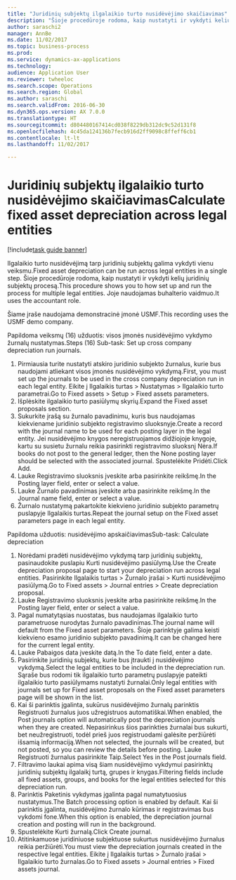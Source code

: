 ```yaml
--- 
title: "Juridinių subjektų ilgalaikio turto nusidėvėjimo skaičiavimas"
description: "Šioje procedūroje rodoma, kaip nustatyti ir vykdyti kelių juridinių subjektų nusidėvėjimo procesą."
author: saraschi2
manager: AnnBe
ms.date: 11/02/2017
ms.topic: business-process
ms.prod: 
ms.service: dynamics-ax-applications
ms.technology: 
audience: Application User
ms.reviewer: twheeloc
ms.search.scope: Operations
ms.search.region: Global
ms.author: saraschi
ms.search.validFrom: 2016-06-30
ms.dyn365.ops.version: AX 7.0.0
ms.translationtype: HT
ms.sourcegitcommit: d804480167414cd038f8229db312dc9c52d131f8
ms.openlocfilehash: 4c45da124136b7fecb916d2ff9098c8ffeff6cb1
ms.contentlocale: lt-lt
ms.lasthandoff: 11/02/2017

---
```

# <a name="calculate-fixed-asset-depreciation-across-legal-entities"></a><span data-ttu-id="9063f-103">Juridinių subjektų ilgalaikio turto nusidėvėjimo skaičiavimas</span><span class="sxs-lookup"><span data-stu-id="9063f-103">Calculate fixed asset depreciation across legal entities</span></span>

[!include[task guide banner](../../includes/task-guide-banner.md)]

<span data-ttu-id="9063f-104">Ilgalaikio turto nusidėvėjimą tarp juridinių subjektų galima vykdyti vienu veiksmu.</span><span class="sxs-lookup"><span data-stu-id="9063f-104">Fixed asset depreciation can be run across legal entities in a single step.</span></span> <span data-ttu-id="9063f-105">Šioje procedūroje rodoma, kaip nustatyti ir vykdyti kelių juridinių subjektų procesą.</span><span class="sxs-lookup"><span data-stu-id="9063f-105">This procedure shows you to how set up and run the process for multiple legal entities.</span></span> <span data-ttu-id="9063f-106">Joje naudojamas buhalterio vaidmuo.</span><span class="sxs-lookup"><span data-stu-id="9063f-106">It uses the accountant role.</span></span>  

<span data-ttu-id="9063f-107">Šiame įraše naudojama demonstracinė įmonė USMF.</span><span class="sxs-lookup"><span data-stu-id="9063f-107">This recording uses the USMF demo company.</span></span>


<span data-ttu-id="9063f-108">Papildoma veiksmų (16) užduotis: visos įmonės nusidėvėjimo vykdymo žurnalų nustatymas.</span><span class="sxs-lookup"><span data-stu-id="9063f-108">Steps (16) Sub-task: Set up cross company depreciation run journals.</span></span> 

1. <span data-ttu-id="9063f-109">Pirmiausia turite nustatyti atskiro juridinio subjekto žurnalus, kurie bus naudojami atliekant visos įmonės nusidėvėjimo vykdymą.</span><span class="sxs-lookup"><span data-stu-id="9063f-109">First, you must set up the journals to be used in the cross company depreciation run in each legal entity.</span></span> <span data-ttu-id="9063f-110">Eikite į Ilgalaikis turtas > Nustatymas > Ilgalaikio turto parametrai.</span><span class="sxs-lookup"><span data-stu-id="9063f-110">Go to Fixed assets > Setup > Fixed assets parameters.</span></span> 
2. <span data-ttu-id="9063f-111">Išplėskite ilgalaikio turto pasiūlymų skyrių.</span><span class="sxs-lookup"><span data-stu-id="9063f-111">Expand the Fixed asset proposals section.</span></span> 
3. <span data-ttu-id="9063f-112">Sukurkite įrašą su žurnalo pavadinimu, kuris bus naudojamas kiekviename juridinio subjekto registravimo sluoksnyje.</span><span class="sxs-lookup"><span data-stu-id="9063f-112">Create a record with the journal name to be used for each posting layer in the legal entity.</span></span> <span data-ttu-id="9063f-113">Jei nusidėvėjimo knygos neregistruojamos didžiojoje knygoje, kartu su susietu žurnalu reikia pasirinkti registravimo sluoksnį Nėra.</span><span class="sxs-lookup"><span data-stu-id="9063f-113">If books do not post to the general ledger, then the None posting layer should be selected with the associated journal.</span></span> <span data-ttu-id="9063f-114">Spustelėkite Pridėti.</span><span class="sxs-lookup"><span data-stu-id="9063f-114">Click Add.</span></span> 
4. <span data-ttu-id="9063f-115">Lauke Registravimo sluoksnis įveskite arba pasirinkite reikšmę.</span><span class="sxs-lookup"><span data-stu-id="9063f-115">In the Posting layer field, enter or select a value.</span></span> 
5. <span data-ttu-id="9063f-116">Lauke Žurnalo pavadinimas įveskite arba pasirinkite reikšmę.</span><span class="sxs-lookup"><span data-stu-id="9063f-116">In the Journal name field, enter or select a value.</span></span> 
6. <span data-ttu-id="9063f-117">Žurnalo nustatymą pakartokite kiekvieno juridinio subjekto parametrų puslapyje Ilgalaikis turtas.</span><span class="sxs-lookup"><span data-stu-id="9063f-117">Repeat the journal setup on the Fixed asset parameters page in each legal entity.</span></span> 

<span data-ttu-id="9063f-118">Papildoma užduotis: nusidėvėjimo apskaičiavimas</span><span class="sxs-lookup"><span data-stu-id="9063f-118">Sub-task: Calculate depreciation</span></span>

1. <span data-ttu-id="9063f-119">Norėdami pradėti nusidėvėjimo vykdymą tarp juridinių subjektų, pasinaudokite puslapiu Kurti nusidėvėjimo pasiūlymą.</span><span class="sxs-lookup"><span data-stu-id="9063f-119">Use the Create depreciation proposal page to start your depreciation run across legal entities.</span></span> <span data-ttu-id="9063f-120">Pasirinkite Ilgalaikis turtas > Žurnalo įrašai > Kurti nusidėvėjimo pasiūlymą.</span><span class="sxs-lookup"><span data-stu-id="9063f-120">Go to Fixed assets > Journal entries > Create depreciation proposal.</span></span> 
2. <span data-ttu-id="9063f-121">Lauke Registravimo sluoksnis įveskite arba pasirinkite reikšmę.</span><span class="sxs-lookup"><span data-stu-id="9063f-121">In the Posting layer field, enter or select a value.</span></span> 
3. <span data-ttu-id="9063f-122">Pagal numatytąsias nuostatas, bus naudojamas ilgalaikio turto parametruose nurodytas žurnalo pavadinimas.</span><span class="sxs-lookup"><span data-stu-id="9063f-122">The journal name will default from the Fixed asset parameters.</span></span> <span data-ttu-id="9063f-123">Šioje parinktyje galima keisti kiekvieno esamo juridinio subjekto pavadinimą.</span><span class="sxs-lookup"><span data-stu-id="9063f-123">It can be changed here for the current legal entity.</span></span> 
4. <span data-ttu-id="9063f-124">Lauke Pabaigos data įveskite datą.</span><span class="sxs-lookup"><span data-stu-id="9063f-124">In the To date field, enter a date.</span></span> 
5. <span data-ttu-id="9063f-125">Pasirinkite juridinių subjektų, kurie bus įtraukti į nusidėvėjimo vykdymą.</span><span class="sxs-lookup"><span data-stu-id="9063f-125">Select the legal entities to be included in the depreciation run.</span></span> <span data-ttu-id="9063f-126">Sąraše bus rodomi tik ilgalaikio turto parametrų puslapyje pateikti ilgalaikio turto pasiūlymams nustatyti žurnalai.</span><span class="sxs-lookup"><span data-stu-id="9063f-126">Only legal entities with journals set up for Fixed asset proposals on the Fixed asset parameters page will be shown in the list.</span></span> 
6. <span data-ttu-id="9063f-127">Kai ši parinktis įgalinta, sukūrus nusidėvėjimo žurnalų parinktis Registruoti žurnalus juos užregistruos automatiškai.</span><span class="sxs-lookup"><span data-stu-id="9063f-127">When enabled, the Post journals option will automatically post the depreciation journals when they are created.</span></span> <span data-ttu-id="9063f-128">Nepasirinkus šios parinkties žurnalai bus sukurti, bet neužregistruoti, todėl prieš juos registruodami galėsite peržiūrėti išsamią informaciją.</span><span class="sxs-lookup"><span data-stu-id="9063f-128">When not selected, the journals will be created, but not posted, so you can review the details before posting.</span></span> <span data-ttu-id="9063f-129">Lauke Registruoti žurnalus pasirinkite Taip.</span><span class="sxs-lookup"><span data-stu-id="9063f-129">Select Yes in the Post journals field.</span></span> 
7. <span data-ttu-id="9063f-130">Filtravimo laukai apima visą šiam nusidėvėjimo vykdymui pasirinktų juridinių subjektų ilgalaikį turtą, grupes ir knygas.</span><span class="sxs-lookup"><span data-stu-id="9063f-130">Filtering fields include all fixed assets, groups, and books for the legal entities selected for this depreciation run.</span></span> 
8. <span data-ttu-id="9063f-131">Parinktis Paketinis vykdymas įgalinta pagal numatytuosius nustatymus.</span><span class="sxs-lookup"><span data-stu-id="9063f-131">The Batch processing option is enabled by default.</span></span> <span data-ttu-id="9063f-132">Kai ši parinktis įgalinta, nusidėvėjimo žurnalo kūrimas ir registravimas bus vykdomi fone.</span><span class="sxs-lookup"><span data-stu-id="9063f-132">When this option is enabled, the depreciation journal creation and posting will run in the background.</span></span> 
9. <span data-ttu-id="9063f-133">Spustelėkite Kurti žurnalą.</span><span class="sxs-lookup"><span data-stu-id="9063f-133">Click Create journal.</span></span> 
10. <span data-ttu-id="9063f-134">Atitinkamuose juridiniuose subjektuose sukurtus nusidėvėjimo žurnalus reikia peržiūrėti.</span><span class="sxs-lookup"><span data-stu-id="9063f-134">You must view the depreciation journals created in the respective legal entities.</span></span> <span data-ttu-id="9063f-135">Eikite į Ilgalaikis turtas > Žurnalo įrašai > Ilgalaikio turto žurnalas.</span><span class="sxs-lookup"><span data-stu-id="9063f-135">Go to Fixed assets > Journal entries > Fixed assets journal.</span></span>

